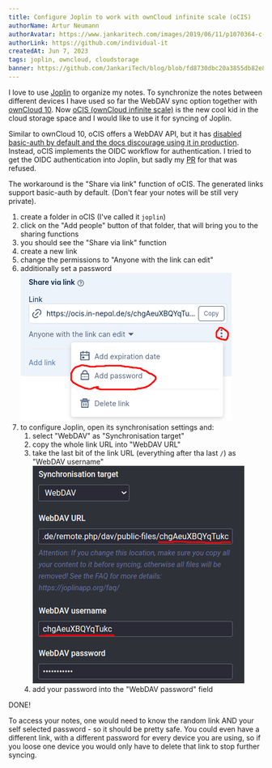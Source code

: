 ```yaml
---
title: Configure Joplin to work with ownCloud infinite scale (oCIS)
authorName: Artur Neumann
authorAvatar: https://www.jankaritech.com/images/2019/06/11/p1070364-c-light-800.jpg
authorLink: https://github.com/individual-it
createdAt: Jun 7, 2023
tags: joplin, owncloud, cloudstorage
banner: https://github.com/JankariTech/blog/blob/fd8730dbc20a3855db82e8ae7a97f5c941e9e3fd/src/assets/JoplinWithOcis/joplin_with_ocis-header.png
---
```


I love to use [Joplin](joplinapp.org) to organize my notes. To synchronize the notes between different devices I have used so far the WebDAV sync option together with [ownCloud 10](github.com/owncloud/core/). Now [oCIS (ownCloud infinite scale)](https://owncloud.com/infinite-scale/) is the new cool kid in the cloud storage space and I would like to use it for syncing of Joplin.

Similar to ownCloud 10, oCIS offers a WebDAV API, but it has [disabled basic-auth by default and the docs discourage using it in production](https://doc.owncloud.com/ocis/next/deployment/services/s-list/auth-basic.html#introduction). Instead, oCIS implements the OIDC workflow for authentication. I tried to get the OIDC authentication into Joplin, but sadly my [PR](https://github.com/laurent22/joplin/pull/7400) for that was refused.

The workaround is the "Share via link" function of oCIS. The generated links support basic-auth by default. (Don't fear your notes will be still very private).
1. create a folder in oCIS (I've called it `joplin`)
2. click on the "Add people" button of that folder, that will bring you to the sharing functions
3. you should see the "Share via link" function
4. create a new link
5. change the permissions to "Anyone with the link can edit"
6. additionally set a password ![password](/src/assets/JoplinWithOcis/password.png)
7. to configure Joplin, open its synchronisation settings and:
   1. select "WebDAV" as "Synchronisation target"
   2. copy the whole link URL into "WebDAV URL"
   3. take the last bit of the link URL (everything after tha last `/`) as "WebDAV username"
      ![joplin settings](/src/assets/JoplinWithOcis/joplinSettings.png)
   4. add your password into the "WebDAV password" field

DONE!

To access your notes, one would need to know the random link AND your self selected password - so it should be pretty safe.
You could even have a different link, with a different password for every device you are using, so if you loose one device you would only have to delete that link to stop further syncing.
